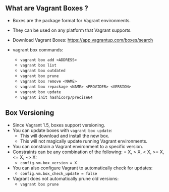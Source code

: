 <h2> What are Vagrant Boxes ?</h2>

  - Boxes are the package format for Vagrant environments.
  - They can be used on any platform that Vagrant supports.
  - Download Vagrant Boxes: https://app.vagrantup.com/boxes/search
  - vagrant box commands:
    
    + ```vagrant box add <ADDRESS>```
    + ```vagrant box list```
    + ```vagrant box outdated```
    + ```vagrant box prune```
    + ```vagrant box remove <NAME>```
    + ```vagrant box repackage <NAME> <PROVIDER> <VERSION>```
    + ```vagrant box update```
    + ```vagrant init hashicorp/precise64```

<h2>Box Versioning</h2>

  - Since Vagrant 1.5, boxes support versioning.
  - You can update boxes with ```vagrant box update```:
    + This will download and install the new box.
    + This will not magically update running Vagrant environments.
  - You can constrain a Vagrant environment to a specific version.
  - Constraints can be any combination of the following: = X, > X, < X, >= X, <= X, ~> X:
    + ```config.vm.box_version = X```
  - You can also configure Vagrant to automatically check for updates:
    + ```config.vm.box_check_update = false```
  - Vagrant does not automatically prune old versions:
    + ```vagrant box prune```
